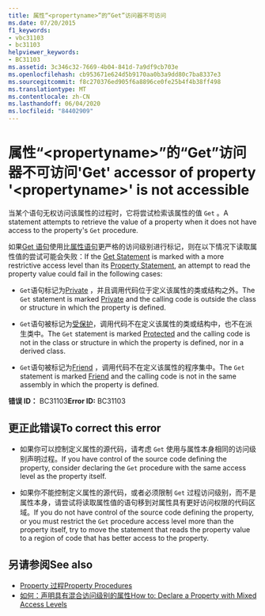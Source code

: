 ```yaml
---
title: 属性“<propertyname>”的“Get”访问器不可访问
ms.date: 07/20/2015
f1_keywords:
- vbc31103
- bc31103
helpviewer_keywords:
- BC31103
ms.assetid: 3c346c32-7669-4b04-841d-7a9df9cb703e
ms.openlocfilehash: cb953671e624d5b9170aa0b3a9dd80c7ba8337e3
ms.sourcegitcommit: f8c270376ed905f6a8896ce0fe25b4f4b38ff498
ms.translationtype: MT
ms.contentlocale: zh-CN
ms.lasthandoff: 06/04/2020
ms.locfileid: "84402909"
---
```

# <a name="get-accessor-of-property-propertyname-is-not-accessible"></a><span data-ttu-id="51902-102">属性“\<propertyname>”的“Get”访问器不可访问</span><span class="sxs-lookup"><span data-stu-id="51902-102">'Get' accessor of property '\<propertyname>' is not accessible</span></span>
<span data-ttu-id="51902-103">当某个语句无权访问该属性的过程时，它将尝试检索该属性的值 `Get` 。</span><span class="sxs-lookup"><span data-stu-id="51902-103">A statement attempts to retrieve the value of a property when it does not have access to the property's `Get` procedure.</span></span>  
  
 <span data-ttu-id="51902-104">如果[Get 语句](../statements/get-statement.md)使用比[属性语句](../statements/property-statement.md)更严格的访问级别进行标记，则在以下情况下读取属性值的尝试可能会失败：</span><span class="sxs-lookup"><span data-stu-id="51902-104">If the [Get Statement](../statements/get-statement.md) is marked with a more restrictive access level than its [Property Statement](../statements/property-statement.md), an attempt to read the property value could fail in the following cases:</span></span>  
  
- <span data-ttu-id="51902-105">`Get`语句标记为[Private](../modifiers/private.md) ，并且调用代码位于定义该属性的类或结构之外。</span><span class="sxs-lookup"><span data-stu-id="51902-105">The `Get` statement is marked [Private](../modifiers/private.md) and the calling code is outside the class or structure in which the property is defined.</span></span>  
  
- <span data-ttu-id="51902-106">`Get`语句被标记为[受保护](../modifiers/protected.md)，调用代码不在定义该属性的类或结构中，也不在派生类中。</span><span class="sxs-lookup"><span data-stu-id="51902-106">The `Get` statement is marked [Protected](../modifiers/protected.md) and the calling code is not in the class or structure in which the property is defined, nor in a derived class.</span></span>  
  
- <span data-ttu-id="51902-107">`Get`语句被标记为[Friend](../modifiers/friend.md) ，调用代码不在定义该属性的程序集中。</span><span class="sxs-lookup"><span data-stu-id="51902-107">The `Get` statement is marked [Friend](../modifiers/friend.md) and the calling code is not in the same assembly in which the property is defined.</span></span>  
  
 <span data-ttu-id="51902-108">**错误 ID：** BC31103</span><span class="sxs-lookup"><span data-stu-id="51902-108">**Error ID:** BC31103</span></span>  
  
## <a name="to-correct-this-error"></a><span data-ttu-id="51902-109">更正此错误</span><span class="sxs-lookup"><span data-stu-id="51902-109">To correct this error</span></span>  
  
- <span data-ttu-id="51902-110">如果你可以控制定义属性的源代码，请考虑 `Get` 使用与属性本身相同的访问级别声明过程。</span><span class="sxs-lookup"><span data-stu-id="51902-110">If you have control of the source code defining the property, consider declaring the `Get` procedure with the same access level as the property itself.</span></span>  
  
- <span data-ttu-id="51902-111">如果你不能控制定义属性的源代码，或者必须限制 `Get` 过程访问级别，而不是属性本身，请尝试将读取属性值的语句移到对属性具有更好访问权限的代码区域。</span><span class="sxs-lookup"><span data-stu-id="51902-111">If you do not have control of the source code defining the property, or you must restrict the `Get` procedure access level more than the property itself, try to move the statement that reads the property value to a region of code that has better access to the property.</span></span>  
  
## <a name="see-also"></a><span data-ttu-id="51902-112">另请参阅</span><span class="sxs-lookup"><span data-stu-id="51902-112">See also</span></span>

- [<span data-ttu-id="51902-113">Property 过程</span><span class="sxs-lookup"><span data-stu-id="51902-113">Property Procedures</span></span>](../../programming-guide/language-features/procedures/property-procedures.md)
- [<span data-ttu-id="51902-114">如何：声明具有混合访问级别的属性</span><span class="sxs-lookup"><span data-stu-id="51902-114">How to: Declare a Property with Mixed Access Levels</span></span>](../../programming-guide/language-features/procedures/how-to-declare-a-property-with-mixed-access-levels.md)
